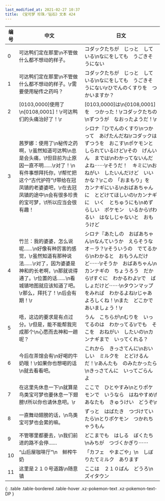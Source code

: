 ```yaml
---
last_modified_at: 2021-02-27 10:37
title: 《宝可梦 珍珠／钻石》文本 424
---
```

| 编号 | 中文 | 日文 |
| ---- | ---- | ---- |
| 0 | 可达鸭们定在那里\n不管做什么都不想动的样子。 | コダックたちが　じっと　している\nなにをしても　うごきそうにない |
| 1 | 可达鸭们定在那里\n不管做什么都不想动的样子。\r需要使用秘传之药吗？ | コダックたちが　じっと　している\nなにをしても　うごきそうにない\rひでんのくすりを　つかいますか？ |
| 2 | [0103,0000]使用了\n[0108,0001]！\r可达鸭们的头痛治好了！\r | [0103,0000]は\n[0108,0001]を　つかった！\rコダックたちの\nずつうが　なおったようだ！\r |
| 3 | 茜罗娜：使用了\n秘传之药啊，\r虽然知道可达鸭\n总是会头痛，\f但目前为止原因一直不明……\r对了！\n有件事想拜托你，\f帮忙把这个“古代护符”\f带给在冠凤镇的老婆婆吧，\r在去冠凤镇的途中\n会有很多珍贵的宝可梦，\f所以应当会很有趣！ | シロナ『ひでんのくすり\nつかって　あげたんだね\rコダックは　ずつうを　おこす\nポケモンと　しられているけど\rその　げんいん　までは\nわかってないんだよね⋯⋯\rそうだ！　キミに\nおねがい　したいんだけど　いいかな？\rこの　「おまもり」を　カンナギにいる\nおばあちゃんに　とどけてほしいの\rカンナギに　いく　とちゅうにも\nめずらしい　ポケモン　いるから\fわるい　はなしじゃないと　おもうけど |
| 4 | 竹兰：我的婆婆，怎么说呢……\n好像有种厉害的感觉，\r虽然知道有那种说法……\r对了，因为婆婆是神和的长老啊，\n那就说得通了。\r位置的话……\n看城镇地图就应该知道了吧。\r那么，拜托了！\n后会有期！\r | シロナ『あたしの　おばあちゃん\nなんていうか　えらそうな　オ－ラ？\rそういうの　でてるから\nわかると　おもうんだけど⋯⋯\rそうか　おばあちゃん\nカンナギの　ちょうろう　だから\fすぐに　わかるわよ\rで　ばしょだけど⋯⋯\nタウンマップをみれば　わかるよね\rじゃあ　よろしくね！\nまた　どこかで　あいましょう！\r |
| 5 | 唔，这边的要求是有点过分。\r但是，能不能帮我完成那个\n心愿而去神和一趟呢？ | うん　こちらが\nむりを　いってるのは　わかってる\rでも　そこを　おねがい　したいの\nカンナギまで　いってくれる？ |
| 6 | 今后在茶馆会有\n好喝的牛奶哦！\r如果你也想喝的话\n就去看看吧。 | これから　きっさてんに\nおいしい　ミルクを　とどけるんだ！\rあんたも　のみたかったら\nきっさてんに　いってごらんよ |
| 7 | 在这里先休息一下\n就算是鸟类宝可梦也要休息一下翅膀\f所以你也请休息吧。\r | ここで　ひとやすみ\nとりポケモンで　いうなら　はねやすめ\fあなたも　きゅうけい　どうぞ\r |
| 8 | 一直舞动翅膀的话，\n鸟类宝可梦也会累的嘛。 | ずっと　はばたき　つづけていたら\nとりポケモン　つかれちゃうもん |
| 9 | 不管哪里都要去，\n我们前进的路不会停…… | どこまでも　はしる　ぼくたち\nみちが　つづくかぎり⋯⋯ |
| 10 | “山后屋咖啡厅”\n　鲜榨牛奶　 | 「カフェ　やまごや」\n　しぼりたてミルク　あります |
| 11 | 这里是２１０号道路\n随意镇 | ここは　２１０ばん　どうろ\nズイタウン |
{: .table .table-bordered .table-hover .xz-pokemon-text .xz-pokemon-text-DP }